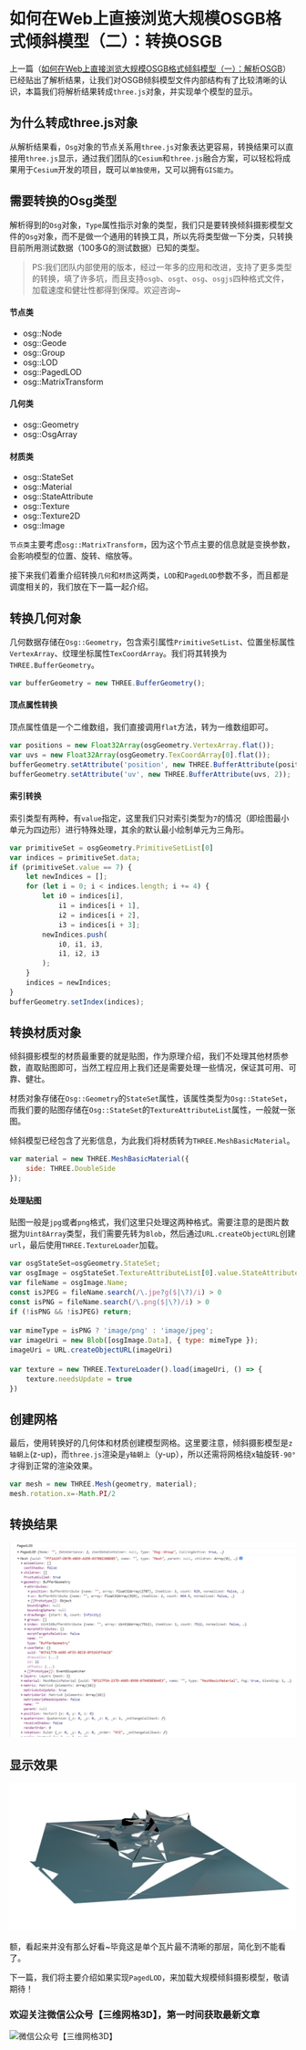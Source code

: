 # 如何在Web上直接浏览大规模OSGB格式倾斜模型（二）：转换OSGB
上一篇（[如何在Web上直接浏览大规模OSGB格式倾斜模型（一）：解析OSGB](https://mp.weixin.qq.com/s/jq3kDIuCxhAI0B_-KK6CtQ)）已经贴出了解析结果，让我们对OSGB倾斜模型文件内部结构有了比较清晰的认识，本篇我们将解析结果转成`three.js`对象，并实现单个模型的显示。

## 为什么转成three.js对象
从解析结果看，`Osg`对象的节点关系用`three.js`对象表达更容易，转换结果可以直接用`three.js`显示，通过我们团队的`Cesium`和`three.js`融合方案，可以轻松将成果用于`Cesium​`开发的项目，既可以`单独使用`，又可以拥有`GIS能力`。
## 需要转换的Osg类型
解析得到的`Osg`对象，`Type`属性指示对象的类型，我们只是要转换倾斜摄影模型文件的`Osg`对象，而不是做一个通用的转换工具，所以先将类型做一下分类，只转换目前所用测试数据（100多G的测试数据）已知的类型。
> PS:我们团队内部使用的版本，经过一年多的应用和改进，支持了更多类型的转换，填了许多坑，而且支持`osgb`、`osgt`、`osg`、`osgjs`四种格式文件，加载速度和健壮性都得到保障。欢迎咨询~
#### 节点类
* osg::Node
* osg::Geode
* osg::Group
* osg::LOD
* osg::PagedLOD
* osg::MatrixTransform
#### 几何类
* osg::Geometry
* osg::OsgArray
#### 材质类
* osg::StateSet
* osg::Material
* osg::StateAttribute
* osg::Texture
* osg::Texture2D
* osg::Image

`节点类`主要考虑`osg::MatrixTransform`，因为这个节点主要的信息就是变换参数，会影响模型的位置、旋转、缩放等。

接下来我们着重介绍转换`几何`和`材质`这两类，`LOD`和`PagedLOD`参数不多，而且都是调度相关的，我们放在下一篇一起介绍。

## 转换几何对象
几何数据存储在`Osg::Geometry`，包含索引属性`PrimitiveSetList`、位置坐标属性`VertexArray`、纹理坐标属性`TexCoordArray`。我们将其转换为`THREE.BufferGeometry`。
```JavaScript
var bufferGeometry = new THREE.BufferGeometry();
```
#### 顶点属性转换
顶点属性值是一个二维数组，我们直接调用`flat`方法，转为一维数组即可。
```JavaScript
var positions = new Float32Array(osgGeometry.VertexArray.flat());
var uvs = new Float32Array(osgGeometry.TexCoordArray[0].flat());
bufferGeometry.setAttribute('position', new THREE.BufferAttribute(positions, 3));
bufferGeometry.setAttribute('uv', new THREE.BufferAttribute(uvs, 2));
```
#### 索引转换
索引类型有两种，有`value`指定，这里我们只对索引类型为`7`的情况（即绘图最小单元为四边形）进行特殊处理，其余的默认最小绘制单元为三角形。
```JavaScript
var primitiveSet = osgGeometry.PrimitiveSetList[0]
var indices = primitiveSet.data;
if (primitiveSet.value == 7) {
    let newIndices = [];
    for (let i = 0; i < indices.length; i += 4) {
        let i0 = indices[i], 
            i1 = indices[i + 1],
            i2 = indices[i + 2], 
            i3 = indices[i + 3];
        newIndices.push(
            i0, i1, i3, 
            i1, i2, i3
        );
    }
    indices = newIndices;
}
bufferGeometry.setIndex(indices);
```
## 转换材质对象
倾斜摄影模型的材质最重要的就是贴图，作为原理介绍，我们不处理其他材质参数，直取贴图即可，当然工程应用上我们还是需要处理一些情况，保证其可用、可靠、健壮。

材质对象存储在`Osg::Geometry`的`StateSet`属性，该属性类型为`Osg::StateSet`，而我们要的贴图存储在`Osg::StateSet`的`TextureAttributeList`属性，一般就一张图。

倾斜模型已经包含了光影信息，为此我们将材质转为`THREE.MeshBasicMaterial`。
```JavaScript
var material = new THREE.MeshBasicMaterial({
    side: THREE.DoubleSide
});
```
#### 处理贴图
贴图一般是`jpg`或者`png`格式，我们这里只处理这两种格式。需要注意的是图片数据为`Uint8Array`类型，我们需要先转为`Blob`，然后通过`URL.createObjectURL`创建`url`，最后使用`THREE.TextureLoader`加载。
```JavaScript
var osgStateSet=osgGeometry.StateSet;
var osgImage = osgStateSet.TextureAttributeList[0].value.StateAttribute.Image
var fileName = osgImage.Name;
const isJPEG = fileName.search(/\.jpe?g($|\?)/i) > 0
const isPNG = fileName.search(/\.png($|\?)/i) > 0
if (!isPNG && !isJPEG) return;

var mimeType = isPNG ? 'image/png' : 'image/jpeg';
var imageUri = new Blob([osgImage.Data], { type: mimeType });
imageUri = URL.createObjectURL(imageUri)

var texture = new THREE.TextureLoader().load(imageUri, () => {
    texture.needsUpdate = true
})
```

## 创建网格
最后，使用转换好的几何体和材质创建模型网格。这里要注意，倾斜摄影模型是`z轴朝上`(z-up)，而`three.js`渲染是`y轴朝上`（y-up），所以还需将网格绕x轴旋转`-90°`才得到正常的渲染效果。
```JavaScript
var mesh = new THREE.Mesh(geometry, material);
mesh.rotation.x=-Math.PI/2
```
## 转换结果
![转换结果](转换结果.jpg)
## 显示效果
![显示效果](显示效果.jpg)

额，看起来并没有那么好看~毕竟这是单个瓦片最不清晰的那层，简化到不能看了。

下一篇，我们将主要介绍如果实现`PagedLOD`，来加载大规模倾斜摄影模型，敬请期待！
### 欢迎关注微信公众号【三维网格3D】，第一时间获取最新文章 ###
![微信公众号【三维网格3D】](http://os.mesh-3d.com/articles/微信公众号【三维网格3D】.png)